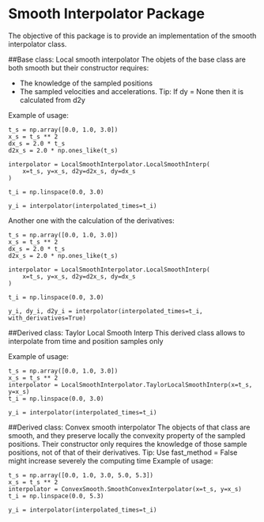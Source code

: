 # Smooth Interpolator Package

The objective of this package is to provide an implementation of the smooth interpolator class.

##Base class: Local smooth interpolator
The objets of the base class are both smooth but their constructor requires:
- The knowledge of the sampled positions
- The sampled velocities and accelerations.
Tip: If dy = None then it is calculated from d2y

Example of usage:

```
t_s = np.array([0.0, 1.0, 3.0])
x_s = t_s ** 2
dx_s = 2.0 * t_s
d2x_s = 2.0 * np.ones_like(t_s)

interpolator = LocalSmoothInterpolator.LocalSmoothInterp(
    x=t_s, y=x_s, d2y=d2x_s, dy=dx_s
)

t_i = np.linspace(0.0, 3.0)

y_i = interpolator(interpolated_times=t_i)
```

Another one with the calculation of the derivatives:

```
t_s = np.array([0.0, 1.0, 3.0])
x_s = t_s ** 2
dx_s = 2.0 * t_s
d2x_s = 2.0 * np.ones_like(t_s)

interpolator = LocalSmoothInterpolator.LocalSmoothInterp(
    x=t_s, y=x_s, d2y=d2x_s, dy=dx_s
)

t_i = np.linspace(0.0, 3.0)

y_i, dy_i, d2y_i = interpolator(interpolated_times=t_i, with_derivatives=True)
```


##Derived class: Taylor Local Smooth Interp
This derived class allows to interpolate from time and position samples only

Example of usage:

```
t_s = np.array([0.0, 1.0, 3.0])
x_s = t_s ** 2
interpolator = LocalSmoothInterpolator.TaylorLocalSmoothInterp(x=t_s, y=x_s)
t_i = np.linspace(0.0, 3.0)

y_i = interpolator(interpolated_times=t_i)
```

##Derived class: Convex smooth interpolator
The objects of that class are smooth, and they preserve locally the convexity property of the sampled positions.
Their constructor only requires the knowledge of those sample positions, not of that of their derivatives. 
Tip: Use fast_method = False might increase severely the computing time
Example of usage:

```
t_s = np.array([0.0, 1.0, 3.0, 5.0, 5.3])
x_s = t_s ** 2
interpolator = ConvexSmooth.SmoothConvexInterpolator(x=t_s, y=x_s)
t_i = np.linspace(0.0, 5.3)

y_i = interpolator(interpolated_times=t_i)
```

